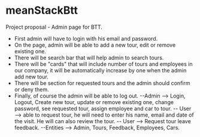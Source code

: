 # meanStackBtt

Project proposal - Admin page for BTT.
- First admin will have to login with his email and password.
- On the page, admin will be able to add a new tour, edit or remove existing one.
- There will be search bar that will help admin to search tours.
- There will be "cards" that will include number of tours and employees in our company, it will be automatically increase by one when the admin add new tour.
- There will be section for requested tours and the admin should confirm or deny them.
- Finally, of course the admin will be able to log out.
--Admin --> Login, Logout, Create new tour, update or remove existing one, change password, see requested tour, assign employee and car to tour.
-- User --> able to request tour, he will need to enter his name, email and date of the visit. He will can also review the tour.
-- User --> Request tour leave feedback.
--Entities --> Admin, Tours, Feedback, Employees, Cars.